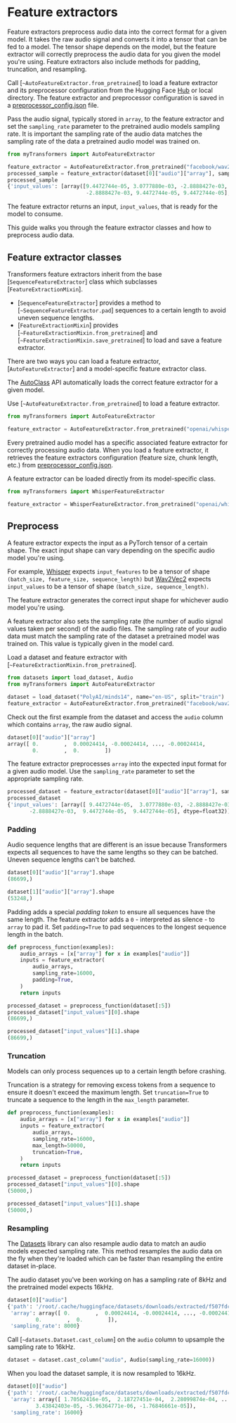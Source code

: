 <!--Copyright 2024 The HuggingFace Team. All rights reserved.

Licensed under the Apache License, Version 2.0 (the "License"); you may not use this file except in compliance with
the License. You may obtain a copy of the License at

http://www.apache.org/licenses/LICENSE-2.0

Unless required by applicable law or agreed to in writing, software distributed under the License is distributed on
an "AS IS" BASIS, WITHOUT WARRANTIES OR CONDITIONS OF ANY KIND, either express or implied. See the License for the
specific language governing permissions and limitations under the License.

⚠️ Note that this file is in Markdown but contain specific syntax for our doc-builder (similar to MDX) that may not be
rendered properly in your Markdown viewer.

-->

# Feature extractors

Feature extractors preprocess audio data into the correct format for a given model. It takes the raw audio signal and converts it into a tensor that can be fed to a model. The tensor shape depends on the model, but the feature extractor will correctly preprocess the audio data for you given the model you're using. Feature extractors also include methods for padding, truncation, and resampling.

Call [`~AutoFeatureExtractor.from_pretrained`] to load a feature extractor and its preprocessor configuration from the Hugging Face [Hub](https://hf.co/models) or local directory. The feature extractor and preprocessor configuration is saved in a [preprocessor_config.json](https://hf.co/openai/whisper-tiny/blob/main/preprocessor_config.json) file.

Pass the audio signal, typically stored in `array`, to the feature extractor and set the `sampling_rate` parameter to the pretrained audio models sampling rate. It is important the sampling rate of the audio data matches the sampling rate of the data a pretrained audio model was trained on.

```py
from myTransformers import AutoFeatureExtractor

feature_extractor = AutoFeatureExtractor.from_pretrained("facebook/wav2vec2-base")
processed_sample = feature_extractor(dataset[0]["audio"]["array"], sampling_rate=16000)
processed_sample
{'input_values': [array([9.4472744e-05, 3.0777880e-03, -2.8888427e-03, ...,
                         -2.8888427e-03, 9.4472744e-05, 9.4472744e-05], dtype=float32)]}
```

The feature extractor returns an input, `input_values`, that is ready for the model to consume.

This guide walks you through the feature extractor classes and how to preprocess audio data.

## Feature extractor classes

Transformers feature extractors inherit from the base [`SequenceFeatureExtractor`] class which subclasses [`FeatureExtractionMixin`].

- [`SequenceFeatureExtractor`] provides a method to [`~SequenceFeatureExtractor.pad`] sequences to a certain length to avoid uneven sequence lengths.
- [`FeatureExtractionMixin`] provides [`~FeatureExtractionMixin.from_pretrained`] and [`~FeatureExtractionMixin.save_pretrained`] to load and save a feature extractor.

There are two ways you can load a feature extractor, [`AutoFeatureExtractor`] and a model-specific feature extractor class.

<hfoptions id="feature-extractor-classes">
<hfoption id="AutoFeatureExtractor">

The [AutoClass](./model_doc/auto) API automatically loads the correct feature extractor for a given model.

Use [`~AutoFeatureExtractor.from_pretrained`] to load a feature extractor.

```py
from myTransformers import AutoFeatureExtractor

feature_extractor = AutoFeatureExtractor.from_pretrained("openai/whisper-tiny")
```

</hfoption>
<hfoption id="model-specific feature extractor">

Every pretrained audio model has a specific associated feature extractor for correctly processing audio data. When you load a feature extractor, it retrieves the feature extractors configuration (feature size, chunk length, etc.) from [preprocessor_config.json](https://hf.co/openai/whisper-tiny/blob/main/preprocessor_config.json).

A feature extractor can be loaded directly from its model-specific class.

```py
from myTransformers import WhisperFeatureExtractor

feature_extractor = WhisperFeatureExtractor.from_pretrained("openai/whisper-tiny")
```

</hfoption>
</hfoptions>

## Preprocess

A feature extractor expects the input as a PyTorch tensor of a certain shape. The exact input shape can vary depending on the specific audio model you're using.

For example, [Whisper](https://huggingface.co/docs/transformers/model_doc/whisper) expects `input_features` to be a tensor of shape `(batch_size, feature_size, sequence_length)` but [Wav2Vec2](https://hf.co/docs/transformers/model_doc/wav2vec2) expects `input_values` to be a tensor of shape `(batch_size, sequence_length)`.

The feature extractor generates the correct input shape for whichever audio model you're using.

A feature extractor also sets the sampling rate (the number of audio signal values taken per second) of the audio files. The sampling rate of your audio data must match the sampling rate of the dataset a pretrained model was trained on. This value is typically given in the model card.

Load a dataset and feature extractor with [`~FeatureExtractionMixin.from_pretrained`].

```py
from datasets import load_dataset, Audio
from myTransformers import AutoFeatureExtractor

dataset = load_dataset("PolyAI/minds14", name="en-US", split="train")
feature_extractor = AutoFeatureExtractor.from_pretrained("facebook/wav2vec2-base")
```

Check out the first example from the dataset and access the `audio` column which contains `array`, the raw audio signal.

```py
dataset[0]["audio"]["array"]
array([ 0.        ,  0.00024414, -0.00024414, ..., -0.00024414,
        0.        ,  0.        ])
```

The feature extractor preprocesses `array` into the expected input format for a given audio model. Use the `sampling_rate` parameter to set the appropriate sampling rate.

```py
processed_dataset = feature_extractor(dataset[0]["audio"]["array"], sampling_rate=16000)
processed_dataset
{'input_values': [array([ 9.4472744e-05,  3.0777880e-03, -2.8888427e-03, ...,
       -2.8888427e-03,  9.4472744e-05,  9.4472744e-05], dtype=float32)]}
```

### Padding

Audio sequence lengths that are different is an issue because Transformers expects all sequences to have the same lengths so they can be batched. Uneven sequence lengths can't be batched.

```py
dataset[0]["audio"]["array"].shape
(86699,)

dataset[1]["audio"]["array"].shape
(53248,)
```

Padding adds a special *padding token* to ensure all sequences have the same length. The feature extractor adds a `0` - interpreted as silence - to `array` to pad it. Set `padding=True` to pad sequences to the longest sequence length in the batch.

```py
def preprocess_function(examples):
    audio_arrays = [x["array"] for x in examples["audio"]]
    inputs = feature_extractor(
        audio_arrays,
        sampling_rate=16000,
        padding=True,
    )
    return inputs

processed_dataset = preprocess_function(dataset[:5])
processed_dataset["input_values"][0].shape
(86699,)

processed_dataset["input_values"][1].shape
(86699,)
```

### Truncation

Models can only process sequences up to a certain length before crashing.

Truncation is a strategy for removing excess tokens from a sequence to ensure it doesn't exceed the maximum length. Set `truncation=True` to truncate a sequence to the length in the `max_length` parameter.

```py
def preprocess_function(examples):
    audio_arrays = [x["array"] for x in examples["audio"]]
    inputs = feature_extractor(
        audio_arrays,
        sampling_rate=16000,
        max_length=50000,
        truncation=True,
    )
    return inputs

processed_dataset = preprocess_function(dataset[:5])
processed_dataset["input_values"][0].shape
(50000,)

processed_dataset["input_values"][1].shape
(50000,)
```

### Resampling

The [Datasets](https://hf.co/docs/datasets/index) library can also resample audio data to match an audio models expected sampling rate. This method resamples the audio data on the fly when they're loaded which can be faster than resampling the entire dataset in-place.

The audio dataset you've been working on has a sampling rate of 8kHz and the pretrained model expects 16kHz.

```py
dataset[0]["audio"]
{'path': '/root/.cache/huggingface/datasets/downloads/extracted/f507fdca7f475d961f5bb7093bcc9d544f16f8cab8608e772a2ed4fbeb4d6f50/en-US~JOINT_ACCOUNT/602ba55abb1e6d0fbce92065.wav',
 'array': array([ 0.        ,  0.00024414, -0.00024414, ..., -0.00024414,
         0.        ,  0.        ]),
 'sampling_rate': 8000}
```

Call [`~datasets.Dataset.cast_column`] on the `audio` column to upsample the sampling rate to 16kHz.

```py
dataset = dataset.cast_column("audio", Audio(sampling_rate=16000))
```

When you load the dataset sample, it is now resampled to 16kHz.

```py
dataset[0]["audio"]
{'path': '/root/.cache/huggingface/datasets/downloads/extracted/f507fdca7f475d961f5bb7093bcc9d544f16f8cab8608e772a2ed4fbeb4d6f50/en-US~JOINT_ACCOUNT/602ba55abb1e6d0fbce92065.wav',
 'array': array([ 1.70562416e-05,  2.18727451e-04,  2.28099874e-04, ...,
         3.43842403e-05, -5.96364771e-06, -1.76846661e-05]),
 'sampling_rate': 16000}
```
